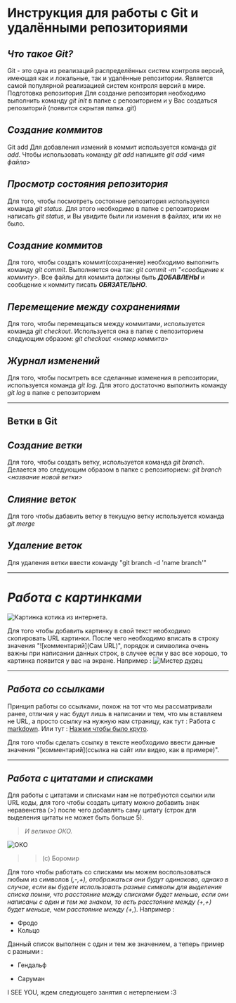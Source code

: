 # **Инструкция для работы с Git и удалёнными репозиториями**

## *Что такое Git?*
Git - это одна из реализаций распределённых систем контроля версий, имеющая как и локальные, так и удалённые репозитории. Является самой популярной реализацией систем контроля версий в мире.
Подготовка репозитория
Для создание репозитория необходимо выполнить команду *git init*  в папке с репозиторием и у Вас создаться репозиторий (появится скрытая папка .git)

## *Создание коммитов*

Git add
Для добавления измений в коммит используется команда *git add*. Чтобы использовать команду *git add* напишите *git add <имя файла>*

## *Просмотр состояния репозитория*
Для того, чтобы посмотреть состояние репозитория используется команда *git status*. Для этого необходимо в папке с репозиторием написать *git status*, и Вы увидите были ли измения в файлах, или их не было.

## *Создание коммитов*
Для того, чтобы создать коммит(сохранение) необходимо выполнить команду *git commit*. Выполняется она так: *git commit -m "<сообщение к коммиту>*. Все файлы для коммита должны быть ***ДОБАВЛЕНЫ*** и сообщение к коммиту писать ***ОБЯЗАТЕЛЬНО***.

## *Перемещение между сохранениями*
Для того, чтобы перемещаться между коммитами, используется команда *git checkout*. Используется она в папке с пепозиторием следующим образом: *git checkout <номер коммита>*

## *Журнал изменений*
Для того, чтобы посмтреть все сделанные изменения в репозитории, используется команда *git log*. Для этого достаточно выполнить команду *git log* в папке с репозиторием

---

## **Ветки в Git**

## *Создание ветки*

Для того, чтобы создать ветку, используется команда *git branch*. Делается это следующим образом в папке с репозиторием: *git branch <название новой ветки>*

## *Слияние веток*

Для того чтобы дабавить ветку в текущую ветку используется команда *git merge <name branch>*

## *Удаление веток*
Для удаления ветки ввести команду "git branch -d 'name branch'"

---

# *Работа с картинками*

![Картинка котика из интернета](https://cdnn21.img.ria.ru/images/148839/96/1488399659_0:0:960:960_600x0_80_0_1_e38b72053fffa5d3d7e82d2fe116f0b3.jpg).

Для того чтобы добавить картинку в свой текст необходимо скопировать URL картинки. После чего необходимо вписать в строку значения "![комментарий](Сам URL)", порядок и символика очень важны при написании данных строк, в случее если у вас все хорошо, то картинка появится у вас на экране. Например : 
![Мистер дудец](https://www.mirf.ru/wp-content/uploads/2021/08/maxresdefault-3.jpg) 

---

## *Работа со ссылками*
Принцип работы со ссылками, похож на тот что мы рассматривали ранее, отличия у нас будут лишь в написании и тем, что мы вставляем не URL, а просто ссылку на нужную нам страницу, как тут :
Работа с [markdown](https://gist.github.com/Jekins/2bf2d0638163f1294637).
Или тут : [Нажми чтобы было круто](https://www.youtube.com/watch?v=SUiMr3h50_g).

Для того чтобы сделать ссылку в тексте необходимо ввести данные значения "[комментарий](ссылка на сайт или видео, как в примере)".


---

## *Работа с цитатами и списками*
Для работы с цитатами и списками нам не потребуются ссылки или URL коды, для того чтобы создать цитату можно добавить знак неравенства (>) после чего добавлять саму цитату (строк для выделения цитаты не может быть больше 5).

> *И великое ОКО.*

![ОКО](https://donttakefake.com/wp-content/uploads/2020/06/The-Lord-of-the-Rings-dtf-magazine.jpg)
>> (с) Боромир

Для того чтобы работать со списками мы можем воспользоваться любым из символов (*,-,+), отображаться они будут одинаково, однако в случае, если вы будете использовать разные символы для выделения списка помни, что расстояние между списками будет меньше, если они написаны с один и тем же знаком, то есть расстояние между (+,+) будет меньше, чем расстояние между (+,*). Например :

* Фродо
* Кольцо

Данный список выполнен с один и тем же значением, а теперь пример с разными :

* Гендальф
+ Саруман

I SEE YOU, ждем следующего занятия с нетерпением :3
